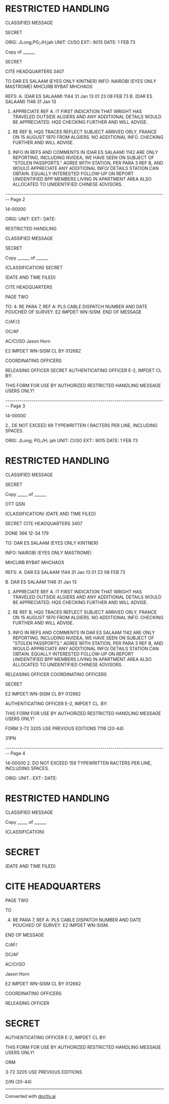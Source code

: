 # RESTRICTED HANDLING

CLASSIFIED MESSAGE

SECRET

ORIG: JLong;PG;JH;jah
UNIT: CI/SO
EXT:: 9015
DATE: 1 FEB 73

Copy of ______

SECRET

CITE HEADQUARTERS 3407

TO DAR ES SALAAM (EYES ONLY KINTNER)
INFO: NAIROBI (EYES ONLY MASTROME)
MHCURB RYBAT MHCHAOS

REFS: A. (DAR ES SALAAM) 1144 31 Jan 13 01 23 08 FEB 73
B. (DAR ES SALAAM) 1146 31 Jan 13

1. APPRECIATE REF A. IT FIRST INDICATION THAT
   WRIGHT HAS TRAVELED OUTSIDE ALGIERS AND ANY ADDITIONAL
   DETAILS WOULD BE APPRECIATED. HQS CHECKING FURTHER AND
   WILL ADVISE.

2. RE REF B, HQS TRACES REFLECT SUBJECT ARRIVED
   ORLY, FRANCE ON 15 AUGUST 1970 FROM ALGIERS. NO ADDITIONAL
   INFO. CHECKING FURTHER AND WILL ADVISE.

3. INFO IN REFS AND COMMENTS IN (DAR ES SALAAM) 1142
   ARE ONLY REPORTING, INCLUDING NVIDEA, WE HAVE SEEN ON
   SUBJECT OF "STOLEN PASSPORTS." AGREE WITH STATION, PER
   PARA 3 REF B, AND WOULD APPRECIATE ANY ADDITIONAL INFO/
   DETAILS STATION CAN OBTAIN. EQUALLY INTERESTED FOLLOW-UP
   ON REPORT UNIDENTIFIED BPP MEMBERS LIVING IN APARTMENT AREA
   ALSO ALLOCATED TO UNIDENTIFIED CHINESE ADVISORS.


-------------------------------------------------------------------------------- Page 2

14-00000

ORIG:
UNIT:
EXT::
DATE:

RESTRICTED HANDLING

CLASSIFIED MESSAGE

SECRET

Copy ______ of ______

(CLASSIFICATION)
SECRET

(DATE AND TIME FILED)

CITE HEADQUARTERS

PAGE TWO

TO: 4. RE PARA 7, REF A: PLS CABLE DISPATCH NUMBER AND
DATE POUCHED OF SURVEY. E2 IMPDET WN-SISM.
END OF MESSAGE

C/AF/2

OC/AF

AC/CI/SO Jason Horn

E2 IMPDET WN-SISM
CL BY 012682

COORDINATING OFFICERS

RELEASING OFFICER
SECRET
AUTHENTICATING OFFICER
E-2, IMPDET CL BY:

THIS FORM FOR USE BY AUTHORIZED RESTRICTED HANDLING MESSAGE USERS ONLY!


-------------------------------------------------------------------------------- Page 3

14-00000

2., DE NOT EXCEED 69 TYPEWRITTEN ( RACTERS PER LINE, INCLUDING SPACES.

ORIG: JLong; PG;JH; jah
UNIT: CI/SO
EXT:: 9015
DATE: 1 FEB 73

# RESTRICTED HANDLING

CLASSIFIED MESSAGE

SECRET

Copy _____ of ______

OTT QSN

(CLASSIFICATION) (DATE AND TIME FILED)

SECRET CITE HEADQUARTERS 3407

DONE 366 12-34 179

TO: DAR ES SALAAM (EYES ONLY KINTNER)

INFO: NAIROBI (EYES ONLY MASTROME)

MHCURB RYBAT MHCHAOS

REFS: A. DAR ES SALAAM 1144 31 Jan 13 01 23 08 FEB 73

B. DAR ES SALAAM 1146 31 Jan 13

1. APPRECIATE REF A. IT FIRST INDICATION THAT
   WRIGHT HAS TRAVELED OUTSIDE ALGIERS AND ANY ADDITIONAL
   DETAILS WOULD BE APPRECIATED. HQS CHECKING FURTHER AND
   WILL ADVISE.

2. RE REF B, HQS TRACES REFLECT SUBJECT ARRIVED
   ORLY, FRANCE ON 15 AUGUST 1970 FROM ALGIERS. NO ADDITIONAL
   INFO. CHECKING FURTHER AND WILL ADVISE.

3. INFO IN REFS AND COMMENTS IN DAR ES SALAAM 1142
   ARE ONLY REPORTING, INCLUDING NVIDEA, WE HAVE SEEN ON
   SUBJECT OF "STOLEN PASSPORTS." AGREE WITH STATION, PER
   PARA 3 REF B, AND WOULD APPRECIATE ANY ADDITIONAL INFO/
   DETAILS STATION CAN OBTAIN. EQUALLY INTERESTED FOLLOW-UP
   ON REPORT UNIDENTIFIED BPP MEMBERS LIVING IN APARTMENT AREA
   ALSO ALLOCATED TO UNIDENTIFIED CHINESE ADVISORS.

RELEASING OFFICER COORDINATING OFFICERS

SECRET

E2 IMPDET.WN-SISM
CL BY 012682

AUTHENTICATING OFFICER
E-2, IMPDET CL. BY:

THIS FORM FOR USE BY AUTHORIZED RESTRICTED HANDLING MESSAGE USERS ONLY!

FORM
3-72 3205 USE PREVIOUS EDITIONS 7116 (20-44)

31PN


-------------------------------------------------------------------------------- Page 4

14-00000
2. DO NOT EXCEED 159 TYPEWRITTEN RACTERS PER LINE, INCLUDING SPACES.

ORIG:
UNIT.:
EXT::
DATE:

# RESTRICTED HANDLING

CLASSIFIED MESSAGE

Copy _____ of ______

(CLASSIFICATION)

# SECRET

(DATE AND TIME FILED)

# CITE HEADQUARTERS

PAGE TWO

TO

4. RE PARA 7, REF A: PLS CABLE DISPATCH NUMBER AND
   DATE POUCHED OF SURVEY. E2 IMPDET WN-SISM.

END OF MESSAGE

C/AF/

DC/AF

AC/CI/SO

Jason Horn

E2 IMPDET WN-SISM
CL BY 012682

COORDINATING OFFICERS

RELEASING OFFICER

# SECRET

AUTHENTICATING OFFICER
E-2, IMPDET CL BY:

THIS FORM FOR USE BY AUTHORIZED RESTRICTED HANDLING MESSAGE USERS ONLY!

ORM

3-72 3205 USE PREVIOUS EDITIONS

2/IN
(20-44)


---
Converted with [doctly.ai](https://doctly.ai)